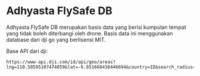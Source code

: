 # Adhyasta FlySafe DB

Adhyasta FlySafe DB merupakan basis data yang berisi kumpulan tempat yang tidak
boleh diterbangi oleh drone. Basis data ini menggunakan database dari dji go yang
berlisensi MIT.

Base API dari dji:
```
https://www-api.dji.com/id/api/geo/areas?lng=110.58595107474059&lat=-6.851668438446694&country=ID&search_radius=500000&drone=spark&level=1,2,4,7&zones_mode=total
```
